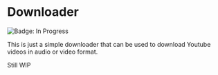 # Downloader

![Badge: In Progress](https://img.shields.io/badge/Status-WIP-blue?style=flat-square)

This is just a simple downloader that can be used
to download Youtube videos in audio or video format.


Still WIP
